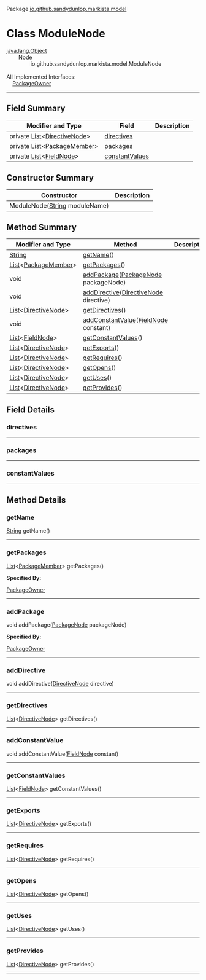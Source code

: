 Package [io.github.sandydunlop.markista.model](index.md)

# Class ModuleNode
[java.lang.Object](https://docs.oracle.com/en/java/javase/24/docs/api/java.base/java/lang/Object.html)<br/>
&nbsp;&nbsp;&nbsp;&nbsp;&nbsp;&nbsp;&nbsp;&nbsp;[Node](Node.md)<br/>
&nbsp;&nbsp;&nbsp;&nbsp;&nbsp;&nbsp;&nbsp;&nbsp;&nbsp;&nbsp;&nbsp;&nbsp;&nbsp;&nbsp;&nbsp;&nbsp;io.github.sandydunlop.markista.model.ModuleNode<br/>
<br/>
All Implemented Interfaces:<br/>
&nbsp;&nbsp;&nbsp;&nbsp;[PackageOwner](PackageOwner.md)


----


## Field Summary

| Modifier and Type                                                                                                                         | Field                             | Description |
|-------------------------------------------------------------------------------------------------------------------------------------------|-----------------------------------|-------------|
| private [List](https://docs.oracle.com/en/java/javase/24/docs/api/java.base/java/util/List.html)&lt;[DirectiveNode](DirectiveNode.md)&gt; | [directives](#directives)         |             |
| private [List](https://docs.oracle.com/en/java/javase/24/docs/api/java.base/java/util/List.html)&lt;[PackageMember](PackageMember.md)&gt; | [packages](#packages)             |             |
| private [List](https://docs.oracle.com/en/java/javase/24/docs/api/java.base/java/util/List.html)&lt;[FieldNode](FieldNode.md)&gt;         | [constantValues](#constantvalues) |             |

## Constructor Summary

| Constructor                                                                                                         | Description |
|---------------------------------------------------------------------------------------------------------------------|-------------|
| ModuleNode([String](https://docs.oracle.com/en/java/javase/24/docs/api/java.base/java/lang/String.html) moduleName) |             |

## Method Summary

| Modifier and Type                                                                                                                 | Method                                                                     | Description |
|-----------------------------------------------------------------------------------------------------------------------------------|----------------------------------------------------------------------------|-------------|
| [String](https://docs.oracle.com/en/java/javase/24/docs/api/java.base/java/lang/String.html)                                      | [getName](#getname)()                                                      |             |
| [List](https://docs.oracle.com/en/java/javase/24/docs/api/java.base/java/util/List.html)&lt;[PackageMember](PackageMember.md)&gt; | [getPackages](#getpackages)()                                              |             |
| void                                                                                                                              | [addPackage](#addpackage)([PackageNode](PackageNode.md) packageNode)       |             |
| void                                                                                                                              | [addDirective](#adddirective)([DirectiveNode](DirectiveNode.md) directive) |             |
| [List](https://docs.oracle.com/en/java/javase/24/docs/api/java.base/java/util/List.html)&lt;[DirectiveNode](DirectiveNode.md)&gt; | [getDirectives](#getdirectives)()                                          |             |
| void                                                                                                                              | [addConstantValue](#addconstantvalue)([FieldNode](FieldNode.md) constant)  |             |
| [List](https://docs.oracle.com/en/java/javase/24/docs/api/java.base/java/util/List.html)&lt;[FieldNode](FieldNode.md)&gt;         | [getConstantValues](#getconstantvalues)()                                  |             |
| [List](https://docs.oracle.com/en/java/javase/24/docs/api/java.base/java/util/List.html)&lt;[DirectiveNode](DirectiveNode.md)&gt; | [getExports](#getexports)()                                                |             |
| [List](https://docs.oracle.com/en/java/javase/24/docs/api/java.base/java/util/List.html)&lt;[DirectiveNode](DirectiveNode.md)&gt; | [getRequires](#getrequires)()                                              |             |
| [List](https://docs.oracle.com/en/java/javase/24/docs/api/java.base/java/util/List.html)&lt;[DirectiveNode](DirectiveNode.md)&gt; | [getOpens](#getopens)()                                                    |             |
| [List](https://docs.oracle.com/en/java/javase/24/docs/api/java.base/java/util/List.html)&lt;[DirectiveNode](DirectiveNode.md)&gt; | [getUses](#getuses)()                                                      |             |
| [List](https://docs.oracle.com/en/java/javase/24/docs/api/java.base/java/util/List.html)&lt;[DirectiveNode](DirectiveNode.md)&gt; | [getProvides](#getprovides)()                                              |             |

## Field Details

### directives




---

### packages




---

### constantValues




---


## Method Details

### getName

[String](https://docs.oracle.com/en/java/javase/24/docs/api/java.base/java/lang/String.html) getName()




---

### getPackages

[List](https://docs.oracle.com/en/java/javase/24/docs/api/java.base/java/util/List.html)&lt;[PackageMember](PackageMember.md)&gt; getPackages()



**Specified By:**

[PackageOwner](PackageOwner.md)


---

### addPackage

void addPackage([PackageNode](PackageNode.md) packageNode)



**Specified By:**

[PackageOwner](PackageOwner.md)


---

### addDirective

void addDirective([DirectiveNode](DirectiveNode.md) directive)




---

### getDirectives

[List](https://docs.oracle.com/en/java/javase/24/docs/api/java.base/java/util/List.html)&lt;[DirectiveNode](DirectiveNode.md)&gt; getDirectives()




---

### addConstantValue

void addConstantValue([FieldNode](FieldNode.md) constant)




---

### getConstantValues

[List](https://docs.oracle.com/en/java/javase/24/docs/api/java.base/java/util/List.html)&lt;[FieldNode](FieldNode.md)&gt; getConstantValues()




---

### getExports

[List](https://docs.oracle.com/en/java/javase/24/docs/api/java.base/java/util/List.html)&lt;[DirectiveNode](DirectiveNode.md)&gt; getExports()




---

### getRequires

[List](https://docs.oracle.com/en/java/javase/24/docs/api/java.base/java/util/List.html)&lt;[DirectiveNode](DirectiveNode.md)&gt; getRequires()




---

### getOpens

[List](https://docs.oracle.com/en/java/javase/24/docs/api/java.base/java/util/List.html)&lt;[DirectiveNode](DirectiveNode.md)&gt; getOpens()




---

### getUses

[List](https://docs.oracle.com/en/java/javase/24/docs/api/java.base/java/util/List.html)&lt;[DirectiveNode](DirectiveNode.md)&gt; getUses()




---

### getProvides

[List](https://docs.oracle.com/en/java/javase/24/docs/api/java.base/java/util/List.html)&lt;[DirectiveNode](DirectiveNode.md)&gt; getProvides()




---

